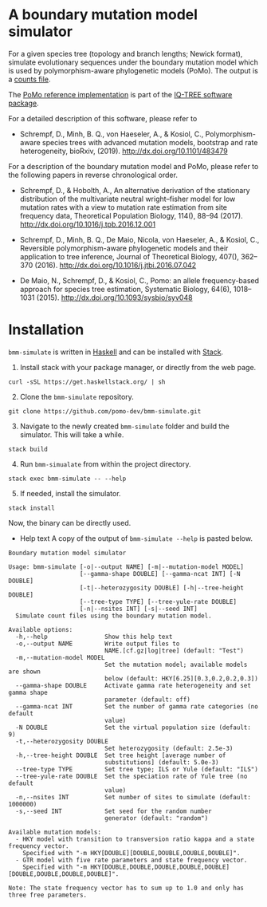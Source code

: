 # A boundary mutation model simulator

For a given species tree (topology and branch lengths; Newick format), simulate
evolutionary sequences under the boundary mutation model which is used by
polymorphism-aware phylogenetic models (PoMo). The output is a [counts
file](http://www.iqtree.org/doc/Polymorphism-Aware-Models#counts-files).

The [PoMo reference
implementation](http://www.iqtree.org/doc/Polymorphism-Aware-Models) is part of
the [IQ-TREE software package](http://www.iqtree.org/).

For a detailed description of this software, please refer to

- Schrempf, D., Minh, B. Q., von Haeseler, A., & Kosiol, C., Polymorphism-aware
  species trees with advanced mutation models, bootstrap and rate heterogeneity,
  bioRxiv, (2019). http://dx.doi.org/10.1101/483479

For a description of the boundary mutation model and PoMo, please refer to the
following papers in reverse chronological order.

- Schrempf, D., & Hobolth, A., An alternative derivation of the stationary
  distribution of the multivariate neutral wright–fisher model for low mutation
  rates with a view to mutation rate estimation from site frequency data,
  Theoretical Population Biology, 114(), 88–94 (2017).
  http://dx.doi.org/10.1016/j.tpb.2016.12.001

- Schrempf, D., Minh, B. Q., De Maio, Nicola, von Haeseler, A., & Kosiol, C.,
  Reversible polymorphism-aware phylogenetic models and their application to
  tree inference, Journal of Theoretical Biology, 407(), 362–370 (2016).
  http://dx.doi.org/10.1016/j.jtbi.2016.07.042

- De Maio, N., Schrempf, D., & Kosiol, C., Pomo: an allele frequency-based
  approach for species tree estimation, Systematic Biology, 64(6), 1018–1031
  (2015). http://dx.doi.org/10.1093/sysbio/syv048

# Installation
`bmm-simulate` is written in [Haskell](https://www.haskell.org/) and can be
installed with [Stack](https://docs.haskellstack.org/en/stable/README/).

1. Install stack with your package manager, or directly from the web page.
```
curl -sSL https://get.haskellstack.org/ | sh
```

2. Clone the `bmm-simulate` repository.
```
git clone https://github.com/pomo-dev/bmm-simulate.git
```
    
3. Navigate to the newly created `bmm-simulate` folder and build the simulator.
   This will take a while.
```
stack build
```

4. Run `bmm-simualate` from within the project directory.
```
stack exec bmm-simulate -- --help
```

5. If needed, install the simulator.
```
stack install
```

Now, the binary can be directly used.

* Help text
A copy of the output of `bmm-simulate --help` is pasted below.

```
Boundary mutation model simulator

Usage: bmm-simulate [-o|--output NAME] [-m|--mutation-model MODEL]
                    [--gamma-shape DOUBLE] [--gamma-ncat INT] [-N DOUBLE]
                    [-t|--heterozygosity DOUBLE] [-h|--tree-height DOUBLE]
                    [--tree-type TYPE] [--tree-yule-rate DOUBLE]
                    [-n|--nsites INT] [-s|--seed INT]
  Simulate count files using the boundary mutation model.

Available options:
  -h,--help                Show this help text
  -o,--output NAME         Write output files to
                           NAME.[cf.gz|log|tree] (default: "Test")
  -m,--mutation-model MODEL
                           Set the mutation model; available models are shown
                           below (default: HKY[6.25][0.3,0.2,0.2,0.3])
  --gamma-shape DOUBLE     Activate gamma rate heterogeneity and set gamma shape
                           parameter (default: off)
  --gamma-ncat INT         Set the number of gamma rate categories (no default
                           value)
  -N DOUBLE                Set the virtual population size (default: 9)
  -t,--heterozygosity DOUBLE
                           Set heterozygosity (default: 2.5e-3)
  -h,--tree-height DOUBLE  Set tree height [average number of
                           substitutions] (default: 5.0e-3)
  --tree-type TYPE         Set tree type; ILS or Yule (default: "ILS")
  --tree-yule-rate DOUBLE  Set the speciation rate of Yule tree (no default
                           value)
  -n,--nsites INT          Set number of sites to simulate (default: 1000000)
  -s,--seed INT            Set seed for the random number
                           generator (default: "random")

Available mutation models:
  - HKY model with transition to transversion ratio kappa and a state frequency vector.
    Specified with "-m HKY[DOUBLE][DOUBLE,DOUBLE,DOUBLE,DOUBLE]".
  - GTR model with five rate parameters and state frequency vector.
    Specified with "-m HKY[DOUBLE,DOUBLE,DOUBLE,DOUBLE,DOUBLE][DOUBLE,DOUBLE,DOUBLE,DOUBLE]".

Note: The state frequency vector has to sum up to 1.0 and only has three free parameters.
```
